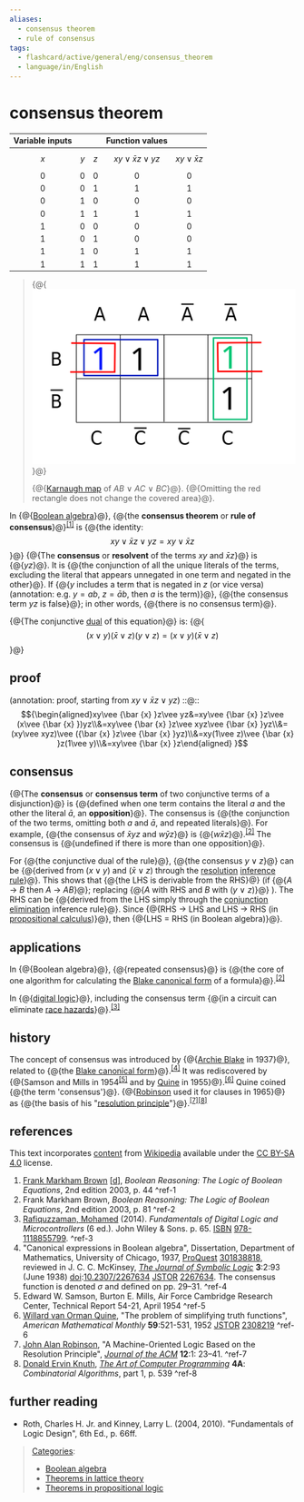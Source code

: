 ```yaml
---
aliases:
  - consensus theorem
  - rule of consensus
tags:
  - flashcard/active/general/eng/consensus_theorem
  - language/in/English
---
```


# consensus theorem

| __Variable inputs__ |     |     | __Function values__            |                         |
|:-------------------:|:---:|:---:|:------------------------------:|:-----------------------:|
| _x_                 | _y_ | _z_ | $$xy\vee {\bar {x} }z\vee yz$$ | $$xy\vee {\bar {x} }z$$ |
| 0                   | 0   | 0   | 0                              | 0                       |
| 0                   | 0   | 1   | 1                              | 1                       |
| 0                   | 1   | 0   | 0                              | 0                       |
| 0                   | 1   | 1   | 1                              | 1                       |
| 1                   | 0   | 0   | 0                              | 0                       |
| 1                   | 0   | 1   | 0                              | 0                       |
| 1                   | 1   | 0   | 1                              | 1                       |
| 1                   | 1   | 1   | 1                              | 1                       |

> {@{![[Karnaugh map](Karnaugh%20map.md) of _AB_ ∨ _AC_ ∨ _BC_.](../../archives/Wikimedia%20Commons/Karnaugh%20map%20KV%20Race%20Hazard%2010.svg)}@}
>
> {@{[Karnaugh map](Karnaugh%20map.md) of _AB_ ∨ _AC_ ∨ _BC_}@}. {@{Omitting the red rectangle does not change the covered area}@}. <!--SR:!2027-11-19,754,330!2026-01-28,265,330!2026-01-27,264,330-->

In {@{[Boolean algebra](Boolean%20algebra%20(logic).md)}@}, {@{the __consensus theorem__ or __rule of consensus__}@}<sup>[\[1\]](#^ref-1)</sup> is {@{the identity: $$xy\vee {\bar {x} }z\vee yz=xy\vee {\bar {x} }z$$}@} {@{The __consensus__ or __resolvent__ of the terms $xy$ and ${\bar {x} }z$}@} is {@{$yz$}@}. It is {@{the conjunction of all the unique literals of the terms, excluding the literal that appears unnegated in one term and negated in the other}@}. If {@{$y$ includes a term that is negated in $z$ \(or vice versa\) (annotation: e.g. $y = ab$, $z = \bar a b$, then $a$ is the term)}@}, {@{the consensus term $yz$ is false}@}; in other words, {@{there is no consensus term}@}. <!--SR:!2026-01-14,253,330!2026-02-23,285,330!2025-10-27,177,310!2026-01-12,251,330!2026-02-28,290,330!2027-07-30,679,330!2026-01-17,256,330!2026-01-15,254,330!2026-01-06,248,330-->

{@{The conjunctive [dual](De%20Morgan's%20laws.md) of this equation}@} is: {@{$$(x\vee y)({\bar {x} }\vee z)(y\vee z)=(x\vee y)({\bar {x} }\vee z)$$}@} <!--SR:!2026-02-11,273,330!2026-01-13,252,330-->

## proof

(annotation: proof, starting from $xy\vee {\bar {x} }z\vee yz$) ::@:: $${\begin{aligned}xy\vee {\bar {x} }z\vee yz&=xy\vee {\bar {x} }z\vee (x\vee {\bar {x} })yz\\&=xy\vee {\bar {x} }z\vee xyz\vee {\bar {x} }yz\\&=(xy\vee xyz)\vee ({\bar {x} }z\vee {\bar {x} }yz)\\&=xy(1\vee z)\vee {\bar {x} }z(1\vee y)\\&=xy\vee {\bar {x} }z\end{aligned} }$$ <!--SR:!2026-03-12,294,330!2027-01-09,480,310-->

## consensus

{@{The __consensus__ or __consensus term__ of two conjunctive terms of a disjunction}@} is {@{defined when one term contains the literal $a$ and the other the literal ${\bar {a} }$, an __opposition__}@}. The consensus is {@{the conjunction of the two terms, omitting both $a$ and ${\bar {a} }$, and repeated literals}@}. For example, {@{the consensus of ${\bar {x} }yz$ and $w{\bar {y} }z$}@} is {@{$w{\bar {x} }z$}@}.<sup>[\[2\]](#^ref-2)</sup> The consensus is {@{undefined if there is more than one opposition}@}. <!--SR:!2026-03-12,294,330!2026-01-16,255,330!2026-01-15,254,330!2026-01-11,250,330!2026-02-27,289,330!2026-02-13,275,330-->

For {@{the conjunctive dual of the rule}@}, {@{the consensus $y\vee z$}@} can be {@{derived from $(x\vee y)$ and $({\bar {x} }\vee z)$ through the [resolution](resolution%20(logic).md) [inference rule](inference%20rule.md)}@}. This shows that {@{the LHS is derivable from the RHS}@} \(if {@{_A_ → _B_ then _A_ → _AB_}@}; replacing {@{_A_ with RHS and _B_ with \(_y_ ∨ _z_\)}@} \). The RHS can be {@{derived from the LHS simply through the [conjunction elimination](conjunction%20elimination.md) inference rule}@}. Since {@{RHS → LHS and LHS → RHS \(in [propositional calculus](propositional%20calculus.md)\)}@}, then {@{LHS = RHS \(in Boolean algebra\)}@}. <!--SR:!2026-01-12,251,330!2026-01-16,255,330!2026-02-23,285,330!2026-01-24,262,330!2026-01-20,259,330!2025-11-08,185,310!2026-02-23,285,330!2026-02-17,279,330!2026-01-16,255,330-->

## applications

In {@{Boolean algebra}@}, {@{repeated consensus}@} is {@{the core of one algorithm for calculating the [Blake canonical form](Blake%20canonical%20form.md) of a formula}@}.<sup>[\[2\]](#^ref-2)</sup> <!--SR:!2026-02-16,278,330!2026-01-14,253,330!2026-01-15,254,330-->

In {@{[digital logic](digital%20logic.md)}@}, including the consensus term {@{in a circuit can eliminate [race hazards](race%20hazard.md)}@}.<sup>[\[3\]](#^ref-3)</sup> <!--SR:!2026-01-31,268,330!2026-02-09,271,330-->

## history

The concept of consensus was introduced by {@{[Archie Blake](Archie%20Blake%20(mathematician).md) in 1937}@}, related to {@{the [Blake canonical form](Blake%20canonical%20form.md)}@}.<sup>[\[4\]](#^ref-4)</sup> It was rediscovered by {@{Samson and Mills in 1954<sup>[\[5\]](#^ref-5)</sup> and by [Quine](Willard%20van%20Orman%20Quine.md) in 1955}@}.<sup>[\[6\]](#^ref-6)</sup> Quine coined {@{the term 'consensus'}@}. {@{[Robinson](John%20Alan%20Robinson.md) used it for clauses in 1965}@} as {@{the basis of his "[resolution principle](resolution%20(logic).md)"}@}.<sup>[\[7\]](#^ref-7)</sup><sup>[\[8\]](#^ref-8)</sup> <!--SR:!2026-02-10,272,330!2026-02-14,276,330!2026-08-11,367,290!2026-01-13,252,330!2027-01-07,514,310!2026-02-12,274,330-->

## references

This text incorporates [content](https://en.wikipedia.org/wiki/consensus_theorem) from [Wikipedia](Wikipedia.md) available under the [CC BY-SA 4.0](https://creativecommons.org/licenses/by-sa/4.0/) license.

1. [Frank Markham Brown](Frank%20Markham%20Brown.md) \[[d](d_Q112500339.md)\], _Boolean Reasoning: The Logic of Boolean Equations_, 2nd edition 2003, p. 44 <a id="^ref-1"></a>^ref-1
2. Frank Markham Brown, _Boolean Reasoning: The Logic of Boolean Equations_, 2nd edition 2003, p. 81 <a id="^ref-2"></a>^ref-2
3. <a id="CITEREFRafiquzzaman2014"></a> [Rafiquzzaman, Mohamed](Mohamed%20Rafiquzzaman.md) \(2014\). _Fundamentals of Digital Logic and Microcontrollers_ \(6 ed.\). John Wiley & Sons. p. 65. [ISBN](ISBN%20(identifier).md) [978-1118855799](https://en.wikipedia.org/wiki/Special:BookSources/978-1118855799). <a id="^ref-3"></a>^ref-3
4. "Canonical expressions in Boolean algebra", Dissertation, Department of Mathematics, University of Chicago, 1937, [ProQuest](ProQuest.md) [301838818](https://www.proquest.com/docview/301838818), reviewed in J. C. C. McKinsey, _[The Journal of Symbolic Logic](The%20Journal%20of%20Symbolic%20Logic.md)_ __3__:2:93 \(June 1938\) [doi](doi%20(identifier).md):[10.2307/2267634](https://doi.org/10.2307%2F2267634) [JSTOR](JSTOR%20(identifier).md#content) [2267634](https://www.jstor.org/stable/2267634). The consensus function is denoted $\sigma$ and defined on pp. 29–31. <a id="^ref-4"></a>^ref-4
5. Edward W. Samson, Burton E. Mills, Air Force Cambridge Research Center, Technical Report 54-21, April 1954 <a id="^ref-5"></a>^ref-5
6. [Willard van Orman Quine](Willard%20van%20Orman%20Quine.md), "The problem of simplifying truth functions", _American Mathematical Monthly_ __59__:521-531, 1952 [JSTOR](JSTOR%20(identifier).md#content) [2308219](https://www.jstor.org/stable/2308219) <a id="^ref-6"></a>^ref-6
7. [John Alan Robinson](John%20Alan%20Robinson.md), "A Machine-Oriented Logic Based on the Resolution Principle", _[Journal of the ACM](Journal%20of%20the%20ACM.md)_ __12__:1: 23–41. <a id="^ref-7"></a>^ref-7
8. [Donald Ervin Knuth](Donald%20Ervin%20Knuth.md), _[The Art of Computer Programming](The%20Art%20of%20Computer%20Programming.md)_ __4A__: _Combinatorial Algorithms_, part 1, p. 539 <a id="^ref-8"></a>^ref-8

## further reading

- Roth, Charles H. Jr. and Kinney, Larry L. \(2004, 2010\). "Fundamentals of Logic Design", 6th Ed., p. 66ff.

> [Categories](https://en.wikipedia.org/wiki/Help:Category):
>
> - [Boolean algebra](https://en.wikipedia.org/wiki/Category:Boolean%20algebra)
> - [Theorems in lattice theory](https://en.wikipedia.org/wiki/Category:Theorems%20in%20lattice%20theory)
> - [Theorems in propositional logic](https://en.wikipedia.org/wiki/Category:Theorems%20in%20propositional%20logic)
